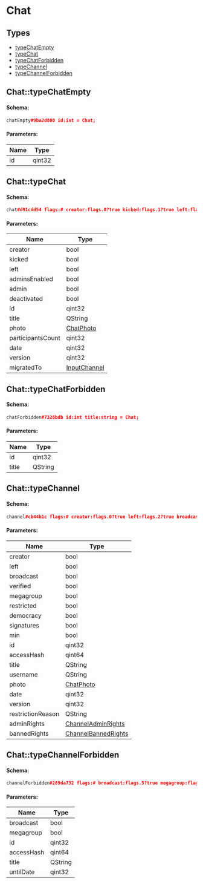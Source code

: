 # Chat

## Types

* [typeChatEmpty](#chattypechatempty)
* [typeChat](#chattypechat)
* [typeChatForbidden](#chattypechatforbidden)
* [typeChannel](#chattypechannel)
* [typeChannelForbidden](#chattypechannelforbidden)

## Chat::typeChatEmpty

#### Schema:

```c++
chatEmpty#9ba2d800 id:int = Chat;
```

#### Parameters:

|Name|Type|
|----|----|
|id|qint32|

## Chat::typeChat

#### Schema:

```c++
chat#d91cdd54 flags:# creator:flags.0?true kicked:flags.1?true left:flags.2?true admins_enabled:flags.3?true admin:flags.4?true deactivated:flags.5?true id:int title:string photo:ChatPhoto participants_count:int date:int version:int migrated_to:flags.6?InputChannel = Chat;
```

#### Parameters:

|Name|Type|
|----|----|
|creator|bool|
|kicked|bool|
|left|bool|
|adminsEnabled|bool|
|admin|bool|
|deactivated|bool|
|id|qint32|
|title|QString|
|photo|[ChatPhoto](chatphoto.md)|
|participantsCount|qint32|
|date|qint32|
|version|qint32|
|migratedTo|[InputChannel](inputchannel.md)|

## Chat::typeChatForbidden

#### Schema:

```c++
chatForbidden#7328bdb id:int title:string = Chat;
```

#### Parameters:

|Name|Type|
|----|----|
|id|qint32|
|title|QString|

## Chat::typeChannel

#### Schema:

```c++
channel#cb44b1c flags:# creator:flags.0?true left:flags.2?true broadcast:flags.5?true verified:flags.7?true megagroup:flags.8?true restricted:flags.9?true democracy:flags.10?true signatures:flags.11?true min:flags.12?true id:int access_hash:flags.13?long title:string username:flags.6?string photo:ChatPhoto date:int version:int restriction_reason:flags.9?string admin_rights:flags.14?ChannelAdminRights banned_rights:flags.15?ChannelBannedRights = Chat;
```

#### Parameters:

|Name|Type|
|----|----|
|creator|bool|
|left|bool|
|broadcast|bool|
|verified|bool|
|megagroup|bool|
|restricted|bool|
|democracy|bool|
|signatures|bool|
|min|bool|
|id|qint32|
|accessHash|qint64|
|title|QString|
|username|QString|
|photo|[ChatPhoto](chatphoto.md)|
|date|qint32|
|version|qint32|
|restrictionReason|QString|
|adminRights|[ChannelAdminRights](channeladminrights.md)|
|bannedRights|[ChannelBannedRights](channelbannedrights.md)|

## Chat::typeChannelForbidden

#### Schema:

```c++
channelForbidden#289da732 flags:# broadcast:flags.5?true megagroup:flags.8?true id:int access_hash:long title:string until_date:flags.16?int = Chat;
```

#### Parameters:

|Name|Type|
|----|----|
|broadcast|bool|
|megagroup|bool|
|id|qint32|
|accessHash|qint64|
|title|QString|
|untilDate|qint32|

